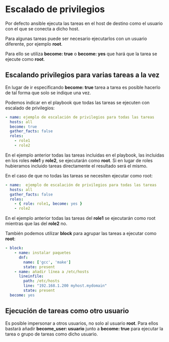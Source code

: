 # Escalado de privilegios

Por defecto ansible ejecuta las tareas en el host de destino como el usuario con el que se conecta a dicho host.

Para algunas tareas puede ser necesario ejecutarlos con un usuario diferente, por ejemplo **root**.

Para ello se utiliza **become: true** o **become: yes** que hará que la tarea se ejecute como **root**.

## Escalando privilegios para varias tareas a la vez

En lugar de ir especificando **become: true** tarea a tarea es posible hacerlo de tal forma que solo se indique una vez.

Podemos indicar en el playbook que todas las tareas se ejecuten con escalado de privilegios:

```yaml
- name: ejemplo de escalación de privilegios para todas las tareas
  hosts: all
  become: true  
  gather_facts: false
  roles:
    - role1
    - role2
```

En el ejemplo anterior todas las tareas incluidas en el playbook, las incluidas en los roles **role1** y **role2**, se ejecutarán como **root**. Si en lugar de roles hubieramos incluido tareas directamente el resultado será el mismo.

En el caso de que no todas las tareas se necesiten ejecutar como root:

```yaml
- name:  ejemplo de escalación de privilegios para todas las tareas
  hosts: all
  gather_facts: false
  roles:
    - { role: role1, become: yes }
    - role2
```

En el ejemplo anterior todas las tareas del **role1** se ejecutarán como root mientras que las del **role2** no.

También podemos utilizar **block** para agrupar las tareas a ejecutar como **root**:

```yaml
- block:
    - name: instalar paquetes
      dnf:
        name: ['gcc', 'make']
        state: present
    - name: añadir línea a /etc/hosts
      lineinfile:
        path: /etc/hosts
        line: "192.168.1.200 myhost.mydomain"
        state: present
  become: yes
```

## Ejecución de tareas como otro usuario

Es posible impersonar a otros usuarios, no solo al usuario **root**. Para ellos bastará añadir **become_user: usuario** junto a **become: true** para ejecutar la tarea o grupo de tareas como dicho usuario.